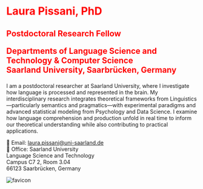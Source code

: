 <h1 style="color:red;">Laura Pissani, PhD</h1>
<h2 style="color:red;">Postdoctoral Research Fellow
<p>
Departments of Language Science and Technology & Computer Science<br>
Saarland University, Saarbrücken, Germany
</p></h2>

<p> I am a postdoctoral researcher at Saarland University, where I investigate how language is processed and represented in the brain. My interdisciplinary research integrates theoretical frameworks from Linguistics—particularly semantics and pragmatics—with experimental paradigms and advanced statistical modeling from Psychology and Data Science. I examine how language comprehension and production unfold in real time to inform our theoretical understanding while also contributing to practical applications.
</p>

<p>
📩 Email: <a href="mailto:laura.pissani@uni-saarland.de">laura.pissani@uni-saarland.de</a><br>
📍 Office: Saarland University<br>
Language Science and Technology<br>
Campus C7 2, Room 3.04<br>
66123 Saarbrücken, Germany
</p>

<img src="favicon.ico" alt="favicon">
